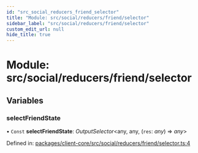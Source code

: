 ```yaml
---
id: "src_social_reducers_friend_selector"
title: "Module: src/social/reducers/friend/selector"
sidebar_label: "src/social/reducers/friend/selector"
custom_edit_url: null
hide_title: true
---
```


# Module: src/social/reducers/friend/selector

## Variables

### selectFriendState

• `Const` **selectFriendState**: *OutputSelector*<any, any, (`res`: *any*) => *any*\>

Defined in: [packages/client-core/src/social/reducers/friend/selector.ts:4](https://github.com/xr3ngine/xr3ngine/blob/a16a45d7e/packages/client-core/src/social/reducers/friend/selector.ts#L4)
